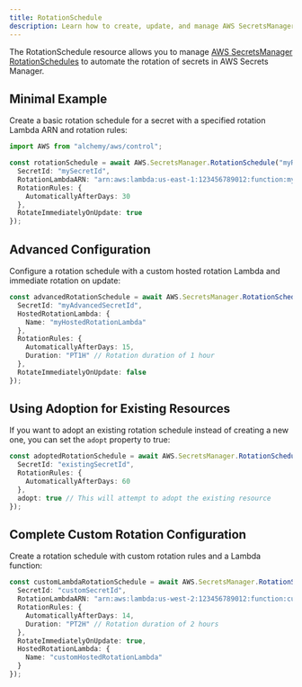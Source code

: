 ```yaml
---
title: RotationSchedule
description: Learn how to create, update, and manage AWS SecretsManager RotationSchedules using Alchemy Cloud Control.
---
```



The RotationSchedule resource allows you to manage [AWS SecretsManager RotationSchedules](https://docs.aws.amazon.com/secretsmanager/latest/userguide/) to automate the rotation of secrets in AWS Secrets Manager.

## Minimal Example

Create a basic rotation schedule for a secret with a specified rotation Lambda ARN and rotation rules:

```ts
import AWS from "alchemy/aws/control";

const rotationSchedule = await AWS.SecretsManager.RotationSchedule("myRotationSchedule", {
  SecretId: "mySecretId",
  RotationLambdaARN: "arn:aws:lambda:us-east-1:123456789012:function:myRotationFunction",
  RotationRules: {
    AutomaticallyAfterDays: 30
  },
  RotateImmediatelyOnUpdate: true
});
```

## Advanced Configuration

Configure a rotation schedule with a custom hosted rotation Lambda and immediate rotation on update:

```ts
const advancedRotationSchedule = await AWS.SecretsManager.RotationSchedule("advancedRotationSchedule", {
  SecretId: "myAdvancedSecretId",
  HostedRotationLambda: {
    Name: "myHostedRotationLambda"
  },
  RotationRules: {
    AutomaticallyAfterDays: 15,
    Duration: "PT1H" // Rotation duration of 1 hour
  },
  RotateImmediatelyOnUpdate: false
});
```

## Using Adoption for Existing Resources

If you want to adopt an existing rotation schedule instead of creating a new one, you can set the `adopt` property to true:

```ts
const adoptedRotationSchedule = await AWS.SecretsManager.RotationSchedule("adoptedRotationSchedule", {
  SecretId: "existingSecretId",
  RotationRules: {
    AutomaticallyAfterDays: 60
  },
  adopt: true // This will attempt to adopt the existing resource
});
```

## Complete Custom Rotation Configuration

Create a rotation schedule with custom rotation rules and a Lambda function:

```ts
const customLambdaRotationSchedule = await AWS.SecretsManager.RotationSchedule("customLambdaRotationSchedule", {
  SecretId: "customSecretId",
  RotationLambdaARN: "arn:aws:lambda:us-west-2:123456789012:function:customRotationFunction",
  RotationRules: {
    AutomaticallyAfterDays: 14,
    Duration: "PT2H" // Rotation duration of 2 hours
  },
  RotateImmediatelyOnUpdate: true,
  HostedRotationLambda: {
    Name: "customHostedRotationLambda"
  }
});
```

